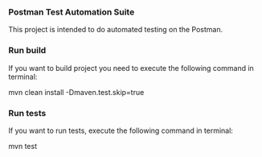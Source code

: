 ### Postman Test Automation Suite

This project is intended to do automated testing on the Postman.

### Run build

If you want to build project you need to execute the following command in terminal:

mvn clean install -Dmaven.test.skip=true

### Run tests

If you want to run tests, execute the following command in terminal:

mvn test
